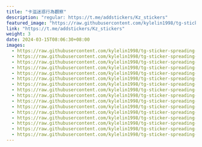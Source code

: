 ```yaml
---
title: "卡滋迷惑行為觀察"
description: "regular: https://t.me/addstickers/Kz_stickers"
featured_image: "https://raw.githubusercontent.com/kylelin1998/tg-sticker-spreading-worldwide-images/main/img/50934e91-1556-497b-b36d-9addec6896cb.jpg"
link: "https://t.me/addstickers/Kz_stickers"
weight: 3
date: 2024-03-15T08:06:30+08:00
images:
  - https://raw.githubusercontent.com/kylelin1998/tg-sticker-spreading-worldwide-images/main/img/50934e91-1556-497b-b36d-9addec6896cb.jpg
  - https://raw.githubusercontent.com/kylelin1998/tg-sticker-spreading-worldwide-images/main/img/7407e90e-8303-474f-95b6-634f1243473b.jpg
  - https://raw.githubusercontent.com/kylelin1998/tg-sticker-spreading-worldwide-images/main/img/610e75c6-a93d-429c-a01b-c0dbec4b9ba8.jpg
  - https://raw.githubusercontent.com/kylelin1998/tg-sticker-spreading-worldwide-images/main/img/2f8db8d2-6c4f-443d-8dd4-8af1aafb9c97.jpg
  - https://raw.githubusercontent.com/kylelin1998/tg-sticker-spreading-worldwide-images/main/img/16fb18d4-b3d0-4da2-975f-f8e6bd985671.jpg
  - https://raw.githubusercontent.com/kylelin1998/tg-sticker-spreading-worldwide-images/main/img/8d8a718d-3f3b-464e-9ada-fc90683b9334.jpg
  - https://raw.githubusercontent.com/kylelin1998/tg-sticker-spreading-worldwide-images/main/img/79c35f7d-30dd-4525-bd6b-b75a7b66ed70.jpg
  - https://raw.githubusercontent.com/kylelin1998/tg-sticker-spreading-worldwide-images/main/img/15746345-5a4b-426e-9541-1e10b4f40037.jpg
  - https://raw.githubusercontent.com/kylelin1998/tg-sticker-spreading-worldwide-images/main/img/5748ce2b-7c69-4716-ac59-1e65baf34b24.jpg
  - https://raw.githubusercontent.com/kylelin1998/tg-sticker-spreading-worldwide-images/main/img/28e8897b-5a91-4d9d-85eb-0e19888ffd8f.jpg
  - https://raw.githubusercontent.com/kylelin1998/tg-sticker-spreading-worldwide-images/main/img/4c3a2ebc-6584-4c72-8f17-4eabf129e0a0.jpg
  - https://raw.githubusercontent.com/kylelin1998/tg-sticker-spreading-worldwide-images/main/img/9013249b-d913-4dd7-954f-5c7ea3426399.jpg
  - https://raw.githubusercontent.com/kylelin1998/tg-sticker-spreading-worldwide-images/main/img/14b35003-fd2a-4188-9122-65857f89bf7b.jpg
  - https://raw.githubusercontent.com/kylelin1998/tg-sticker-spreading-worldwide-images/main/img/2d58918c-8810-4608-9cf9-7bc78768f3cb.jpg
  - https://raw.githubusercontent.com/kylelin1998/tg-sticker-spreading-worldwide-images/main/img/5b4ec283-2d51-4bb3-9944-310b4be7ba61.jpg
  - https://raw.githubusercontent.com/kylelin1998/tg-sticker-spreading-worldwide-images/main/img/8ef44e9a-f1a3-4977-a399-e06be5dd28de.jpg
---
```

